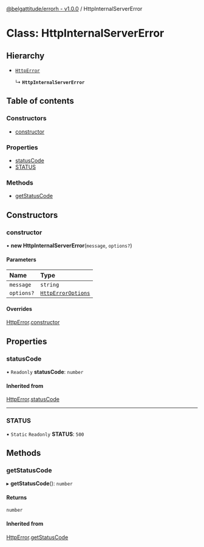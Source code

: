 [@belgattitude/errorh - v1.0.0](../README.md) / HttpInternalServerError

# Class: HttpInternalServerError

## Hierarchy

- [`HttpError`](HttpError.md)

  ↳ **`HttpInternalServerError`**

## Table of contents

### Constructors

- [constructor](HttpInternalServerError.md#constructor)

### Properties

- [statusCode](HttpInternalServerError.md#statuscode)
- [STATUS](HttpInternalServerError.md#status)

### Methods

- [getStatusCode](HttpInternalServerError.md#getstatuscode)

## Constructors

### constructor

• **new HttpInternalServerError**(`message`, `options?`)

#### Parameters

| Name       | Type                                                |
| :--------- | :-------------------------------------------------- |
| `message`  | `string`                                            |
| `options?` | [`HttpErrorOptions`](../README.md#httperroroptions) |

#### Overrides

[HttpError](HttpError.md).[constructor](HttpError.md#constructor)

## Properties

### statusCode

• `Readonly` **statusCode**: `number`

#### Inherited from

[HttpError](HttpError.md).[statusCode](HttpError.md#statuscode)

---

### STATUS

▪ `Static` `Readonly` **STATUS**: `500`

## Methods

### getStatusCode

▸ **getStatusCode**(): `number`

#### Returns

`number`

#### Inherited from

[HttpError](HttpError.md).[getStatusCode](HttpError.md#getstatuscode)
